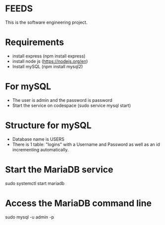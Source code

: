 # FEEDS
This is the software engineering project. 

# Requirements
- install express (npm install express)
- install node js (https://nodejs.org/en)
- Install mySQL (npm install mysql2)

# For mySQL
- The user is admin and the password is password
- Start the service on codespace (sudo service mysql start)

# Structure for mySQL
- Database name is USERS
- There is 1 table: "logins" with a Username and Password as well as an id incrementing automatically.

# Start the MariaDB service
sudo systemctl start mariadb

# Access the MariaDB command line
sudo mysql -u admin -p
